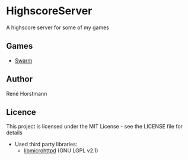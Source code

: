 # HighscoreServer
A highscore server for some of my games

## Games
 - [Swarm](https://github.com/renehorstmann/GMTKgamejam21)


## Author

René Horstmann

## Licence

This project is licensed under the MIT License - see the LICENSE file for details

- Used third party libraries:
    -  [libmicrohttpd](https://www.gnu.org/software/libmicrohttpd/) (GNU LGPL v2.1)